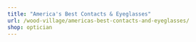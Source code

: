 ```yaml
---
title: "America's Best Contacts & Eyeglasses"
url: /wood-village/americas-best-contacts-and-eyeglasses/
shop: optician
---
```

